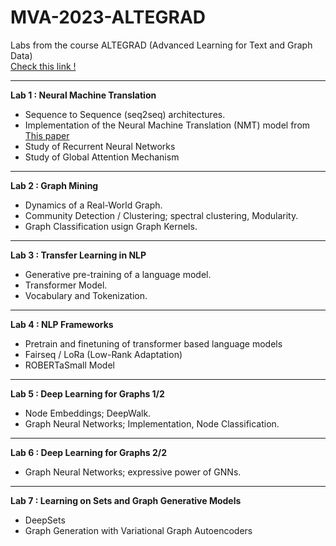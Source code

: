 # MVA-2023-ALTEGRAD

Labs from the course ALTEGRAD (Advanced Learning for Text and Graph Data) <br>
<a href="https://www.master-mva.com/cours/cat-advanced-learning-for-text-and-graph-data-altegrad/">Check this link !</a>

----
<b>Lab 1 : Neural Machine Translation</b>
- Sequence to Sequence (seq2seq) architectures.
- Implementation of the Neural Machine Translation (NMT) model from <a href = "https://arxiv.org/abs/1508.04025"> This paper </a>
- Study of Recurrent Neural Networks
- Study of Global Attention Mechanism

----
<b>Lab 2 : Graph Mining</b>
- Dynamics of a Real-World Graph.
- Community Detection / Clustering; spectral clustering, Modularity.
- Graph Classification usign Graph Kernels.

----
<b>Lab 3 : Transfer Learning in NLP </b>
- Generative pre-training of a language model.
- Transformer Model.
- Vocabulary and Tokenization.

----
<b>Lab 4 : NLP Frameworks </b>
- Pretrain and finetuning of transformer based language models
- Fairseq / LoRa (Low-Rank Adaptation)
- ROBERTaSmall Model

----
<b>Lab 5 : Deep Learning for Graphs 1/2 </b>
- Node Embeddings; DeepWalk.
- Graph Neural Networks; Implementation, Node Classification.

----
<b>Lab 6 : Deep Learning for Graphs 2/2 </b>
- Graph Neural Networks; expressive power of GNNs.

----
<b>Lab 7 : Learning on Sets and Graph Generative Models </b>
- DeepSets
- Graph Generation with Variational Graph Autoencoders

